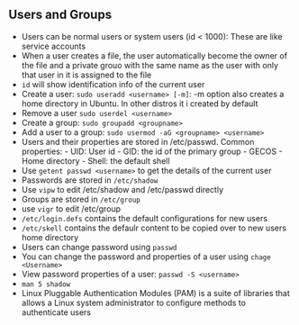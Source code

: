 ## Users and Groups
- Users can be normal users or system users (id < 1000): These are like service accounts
- When a user creates a file, the user automatically become the owner of the file and a private grouo with the same name as the user with only that user in it is assigned to the file
- `id` will show identification info of the current user
- Create a user: `sudo useradd <username> [-m]`: -m option also creates a home directory in Ubuntu. In other distros it i created by default
- Remove a user `sudo userdel <username>`
- Create a group: `sudo groupadd <groupname>`
- Add a user to a group: `sudo usermod -aG <groupname> <username>`
- Users and their properties are stored in /etc/passwd. Common properties:
      - UID: User id
      - GID: the id of the primary group
      - GECOS
      - Home directory
      - Shell: the default shell
 - Use `getent passwd <username>` to get the details of the current user
 - Passwords are stored in `/etc/shadow`
 - Use `vipw` to edit /etc/shadow and /etc/passwd directly
 - Groups are stored in `/etc/group`
 - use `vigr` to edit /etc/group
 - `/etc/login.defs` contains the default configurations for new users
 - `/etc/skell` contains the defaulr content to be copied over to new users home directory
 - Users can change password using `passwd`
 - You can change the password and properties of a user using `chage <Username>`
 - View password properties of a user: `passwd -S <username>`
 - `man 5 shadow`
 - Linux Pluggable Authentication Modules (PAM) is a suite of libraries that allows a Linux system administrator to configure methods to authenticate users
